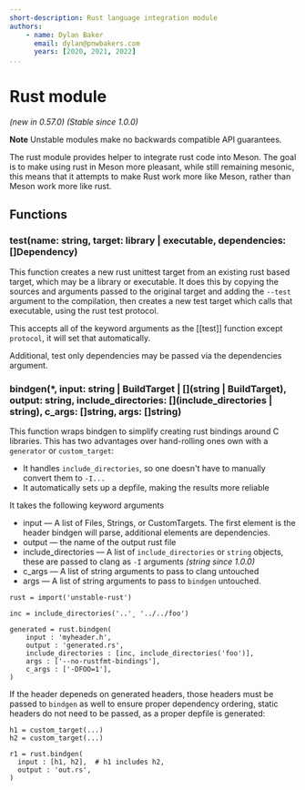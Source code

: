 ```yaml
---
short-description: Rust language integration module
authors:
    - name: Dylan Baker
      email: dylan@pnwbakers.com
      years: [2020, 2021, 2022]
...
```


# Rust module

*(new in 0.57.0)*
*(Stable since 1.0.0)*

**Note** Unstable modules make no backwards compatible API guarantees.

The rust module provides helper to integrate rust code into Meson. The
goal is to make using rust in Meson more pleasant, while still
remaining mesonic, this means that it attempts to make Rust work more
like Meson, rather than Meson work more like rust.

## Functions

### test(name: string, target: library | executable, dependencies: []Dependency)

This function creates a new rust unittest target from an existing rust
based target, which may be a library or executable. It does this by
copying the sources and arguments passed to the original target and
adding the `--test` argument to the compilation, then creates a new
test target which calls that executable, using the rust test protocol.

This accepts all of the keyword arguments as the
[[test]] function except `protocol`, it will set
that automatically.

Additional, test only dependencies may be passed via the dependencies
argument.

### bindgen(*, input: string | BuildTarget | [](string | BuildTarget), output: string, include_directories: [](include_directories | string), c_args: []string, args: []string)

This function wraps bindgen to simplify creating rust bindings around C
libraries. This has two advantages over hand-rolling ones own with a
`generator` or `custom_target`:

- It handles `include_directories`, so one doesn't have to manually convert them to `-I...`
- It automatically sets up a depfile, making the results more reliable


It takes the following keyword arguments

- input — A list of Files, Strings, or CustomTargets. The first element is
  the header bindgen will parse, additional elements are dependencies.
- output — the name of the output rust file
- include_directories — A list of `include_directories` or `string` objects,
  these are passed to clang as `-I` arguments *(string since 1.0.0)*
- c_args — A list of string arguments to pass to clang untouched
- args — A list of string arguments to pass to `bindgen` untouched.

```meson
rust = import('unstable-rust')

inc = include_directories('..'¸ '../../foo')

generated = rust.bindgen(
    input : 'myheader.h',
    output : 'generated.rs',
    include_directories : [inc, include_directories('foo')],
    args : ['--no-rustfmt-bindings'],
    c_args : ['-DFOO=1'],
)
```

If the header depeneds on generated headers, those headers must be passed to
`bindgen` as well to ensure proper dependency ordering, static headers do not
need to be passed, as a proper depfile is generated:

```meson
h1 = custom_target(...)
h2 = custom_target(...)

r1 = rust.bindgen(
  input : [h1, h2],  # h1 includes h2,
  output : 'out.rs',
)
```
